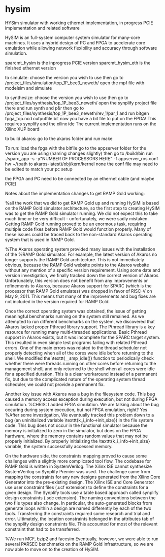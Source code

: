# hysim
HYSim simulator with working ethernet implementation, in progress PCIE implementation and related software

HySIM is an full-system computer system simulator for many-core machines. It uses a hybrid design of PC and FPGA to accelerate
core emulation while allowing network flexibility and accuracy through software simulation.

sparcmt_hysim is the inprogress PCIE version
sparcmt_hysim_eth is the finished ethernet version

to simulate:
choose the version you wish to use
then go to /project_files/simulation/top_1P_bee3_neweth/
open the mpf file with modelsim and simulate

to synthesize:
choose the version you wish to use
then go to /project_files/synthesis/top_1P_bee3_neweth/
open the synplify project file there and run synth and p&r
then go to /project_files/synthesis/top_1P_bee3_neweth/rev_1/par_1
and run bitgen fpga_top.ncd outputfile.bit
now you have a bit file to put on the FPGA!
This requires synplify and the xilinx ide
The current implementation runs on the Xilinx XUP board

to build akaros:
go to the akaros folder and run make

To run:
load the fpga with the bitfile
go to the appserver folder for the version you are using (naming changes slightly)
then go to /build/bin
run ./sparc_app -s -p"NUMBER OF PROCESSORS HERE" -f appserver_ros.conf hw ~/(path to akaros-latest)/obj/kern/kernel none
the conf file may need to be edited to match your pc setup

the FPGA and PC need to be connected by an ethernet cable (and maybe PCIE)

Notes about the implementation changes to get RAMP Gold working:

%all the work that we did to get RAMP Gold up and running
HySIM is based on the RAMP Gold simulator architecture, so the first step to
creating HySIM was to get the RAMP Gold simulator running. We did not expect
this to take much time or be very difficult - unfortunately, we were sadly
mistaken.  Getting RAMP Gold running proved to be an enormous task, requiring 
multiple code fixes before RAMP Gold would function properly. Many of these 
issues could be traced back to the non-standard Akaros operating system that is 
used in RAMP Gold.

%The Akaros operating system provided many issues with the installation of the 
%RAMP Gold simulator. 
For example, the latest version of Akaros no longer supports the 
RAMP Gold architecture. This is not immediately obvious, because the RAMP Gold 
website points to the Akaros website without any mention of a specific version 
requirement. Using some date and version investigation, we finally tracked down 
the correct version of Akaros. Unfortunately, this version does not
benefit from any improvements or refinements to Akaros, because Akaros support 
for SPARC (which is the processor that RAMP Gold emulates) was dropped in favor 
of RISC-V on May 9, 2011. This means that many of the improvements and bug 
fixes are not included in the version required for RAMP Gold.

Once the correct operating system was obtained, the issue of getting meaningful 
benchmarks running on the system still remained. As we attempted to run 
different benchmarks on the system, we discovered that Akaros lacked proper 
Pthread library support. The Pthread library is a key resource for running 
many multi-threaded applications. Basic Pthread support in Akaros exists, but 
it was incomplete for the SPARC target system. This resulted in even simple test
programs failing with related Pthread errors. One of the main errors was 
related to the thread scheduler not properly detecting when all of the cores 
were idle before returning to the shell. We modified the 
\texttt{\_\_smp\_idle()} function to periodically check whether there were 
threads running on other cores before returning to the management shell, and 
only returned to the shell when all cores were idle for a specified duration. 
This is a clear workaround instead of a permanent fix, but due to the 
complicated nature of the operating system thread scheduler, we could not 
provide a permanent fix.

Another key issue with Akaros was a bug in the filesystem code. This bug caused 
a memory access exception during execution, but not during FPGA simulation. 
%CHRIS: I added FPGA simulation. We are talking about the bug occuring during system execution, but not FPGA emulation, right? Yes
%After some investigation, 
We eventually tracked this problem down to a bug (an uninitialized variable 
\texttt{k\_i\_info->init\_size}) in the file system code. This bug does not 
occur in the functional simulator because the memory is initialized to zero in 
the simulator, but does on the FPGA hardware, where the memory contains random 
values that may not be properly initialized. By properly initializing the
\texttt{k\_i\_info->init\_size} variable, the system successfully accessed 
memory.

On the hardware side, the constraints mapping proved to cause some
challenges with a slightly more complicated tool flow. The codebase for RAMP Gold
is written in SystemVerilog. The Xilinx ISE cannot synthesize SystemVerilog so
Synplify Premier was used. The challenge came from mapping the constraints
for any new designs generated from the Xilinx Core Generator into the
pre-existing design. The Xilinx ISE and Core Generator use user constraint
files (.ucf extension) to define the constraints for a given design. The 
Synplify tools use a table based approach called synplify design constraints
(.sdc extension). The naming conventions between the two file types also
change. In particular, the auto-generated blocks from generate loops
within a design are named differently by each of the two tools.
Transferring the constraints required some research and
trial and error. Ultimately, the location constraints belonged in the
attributes tab of the synplify design constraints file.
This accounted for most of the relevant constraint that had to be transferred.

%We run MCF, bzip2 and facesim
Eventually, however, we were able to run several PARSEC benchmarks on the RAMP Gold
infrastructure, so we are now able to move on to the creation of HySIM.

